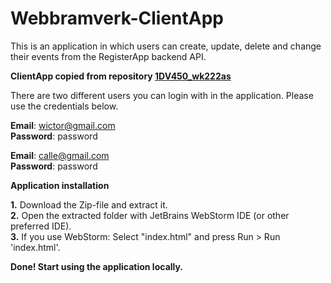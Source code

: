 # Webbramverk-ClientApp
This is an application in which users can create, update, delete and change their events from the RegisterApp backend API.

**ClientApp copied from repository [1DV450_wk222as](https://github.com/WictorKihlbaum/1DV450_wk222as)**

There are two different users you can login with in the application. Please use the credentials below.

**Email**: wictor@gmail.com   
**Password**: password

**Email**: calle@gmail.com    
**Password**: password


**Application installation**

**1.** Download the Zip-file and extract it.    
**2.** Open the extracted folder with JetBrains WebStorm IDE (or other preferred IDE).    
**3.** If you use WebStorm: Select "index.html" and press Run > Run 'index.html'.  

**Done! Start using the application locally.**
